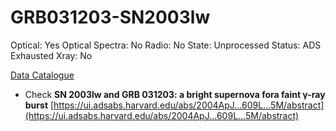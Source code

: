 # GRB031203-SN2003lw

Optical: Yes
Optical Spectra: No
Radio: No
State: Unprocessed
Status: ADS Exhausted
Xray: No

[Data Catalogue](GRB031203-SN2003lw%2060dffc28ec1148d7bd93119f2a7ec6fb/Data%20Catalogue%207e449d25372b424e973c14758fc5c8da.csv)

- Check **SN 2003lw and GRB 031203: a bright supernova fora faint γ-ray burst**   [https://ui.adsabs.harvard.edu/abs/2004ApJ...609L...5M/abstract](https://ui.adsabs.harvard.edu/abs/2004ApJ...609L...5M/abstract)